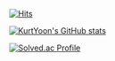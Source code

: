 [![Hits](https://hits.seeyoufarm.com/api/count/incr/badge.svg?url=https%3A%2F%2Fgithub.com%2FKurtYoon&count_bg=%231EE1E3&title_bg=%23555555&icon=&icon_color=%23E7E7E7&title=hits&edge_flat=false)](https://hits.seeyoufarm.com)


[![KurtYoon's GitHub stats](https://github-readme-stats.vercel.app/api?username=KurtYoon)](https://github.com/KurtYoon/github-readme-stats)

[![Solved.ac Profile](http://mazassumnida.wtf/api/v2/generate_badge?boj=kurtyoon)](https://solved.ac/kurtyoon/)
